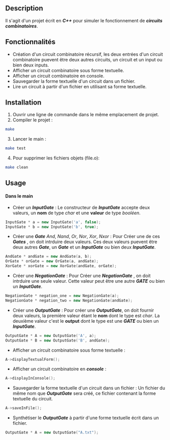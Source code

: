 ## Description
Il s'agit d'un projet écrit en ***C++*** pour simuler le fonctionnement de ***circuits combinatoires***.

## Fonctionnalités
* Création d'un circuit combinatoire récursif, les deux entrées d'un circuit combinatoire puevent être deux autres circuits, un circuit et un input ou bien deux inputs.
* Afficher un circuit combinatoire sous forme textuelle.
* Afficher un circuit combinatoire en console.
* Sauvegarder la forme textuelle d'un circuit dans un fichier.
* Lire un circuit à partir d'un fichier en utilisant sa forme textuelle.

## Installation
1. Ouvrir une ligne de commande dans le même emplacement de projet.
2. Compiler le projet :
```bash
make
```
3. Lancer le main : 
```bash
make test
```
4. Pour supprimer les fichiers objets (file.o):
```bash
make clean
```
## Usage
#### Dans le main
* Créer un ***InputGate*** :
Le constructeur de ***InputGate*** accepte deux valeurs, un **nom** de type *char* et une **valeur** de type *booléen*.
```c++
InputGate * a = new InputGate('a', false);
InputGate * b = new InputGate('b', true);
```
* Créer une ***Gate*** *And*, *Nand*, *Or*, *Nor*, *Xor*, *Nxor* :
Pour Créer une de ces ***Gates*** , on doit intrduire deux valeurs.
Ces deux valeurs puevent être deux autres ***Gate***, un ***Gate*** et un ***InputGate*** ou bien deux ***InputGate***. 
```c++
AndGate * andGate = new AndGate(a, b);
OrGate * orGate = new OrGate(a, andGate);
XorGate * xorGate = new XorGate(andGate, orGate);
```
* Créer une ***NegationGate*** :
Pour Créer une ***NegationGate*** , on doit intrduire une seule valeur.
Cette valeur peut être une autre ***GATE*** ou bien un ***InputGate***. 
```c++
NegationGate * negation_one = new NegationGate(a);
NegationGate * negation_two = new NegationGate(andGate);
```
* Créer une ***OutputGate*** :
Pour créer une ***OutputGate***, on doit fournir deux valeurs, la première valeur étant le **nom** dont le type est *char*.
La deuxième valeur c'est le **output** dont le type est une ***GATE*** ou bien un ***InputGate***. 
```c++
OutputGate * A = new OutputGate('A', a);
OutputGate * B = new OutputGate('B', andGate);
```
* Afficher un circuit combinatoire sous forme textuelle :
```c++
A->displayTextualForm();
```
* Afficher un circuit combinatoire en ***console*** :
```c++
A->displayInConsole();
```
* Sauvegarder la forme textuelle d'un circuit dans un fichier :
Un fichier du même nom que ***OutputGate*** sera créé, ce fichier contenant la forme textuelle du circuit.
```c++
A->saveInFile();
```
* Synthétiser le ***OutputGate*** à partir d'une forme textuelle écrit dans un fichier. 
```c++
OutputGate * A = new OutputGate("A.txt");
```